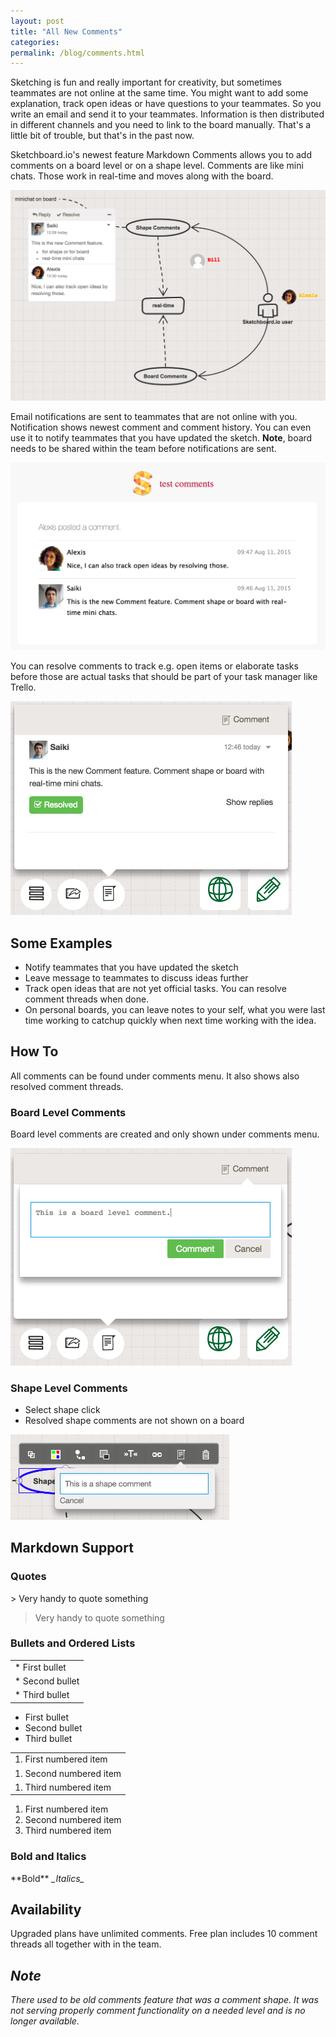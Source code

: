 ```yaml
---
layout: post
title: "All New Comments"
categories: 
permalink: /blog/comments.html
---
```


Sketching is fun and really important for creativity, but sometimes teammates are not online at the same time. You might want to add some explanation, track open ideas or have questions to your teammates. So you write an email and send it to your teammates. Information is then distributed in different channels and you need to link to the board manually. That's a little bit of trouble, but that's in the past now.

Sketchboard.io's newest feature Markdown Comments allows you to add comments on a board level or on a shape level. Comments are like mini chats. Those work in real-time and moves along with the board. 

![Mini Chat](/blog/img/comments-mini-chat.png)

Email notifications are sent to teammates that are not online with you. Notification shows newest comment and comment history. You can even use it to notify teammates that you have updated the sketch. **Note**, board needs to be shared within the team before notifications are sent.

![Comments Email Notification](/blog/img/comments-email.png)

You can resolve comments to track e.g. open items or elaborate tasks before those are actual tasks that should be part of your task manager like Trello.


<img alt='Resolved Comment Thread' src='/blog/img/comments-resolved.png' width='450'>

Some Examples
-------------

- Notify teammates that you have updated the sketch
- Leave message to teammates to discuss ideas further
- Track open ideas that are not yet official tasks. You can resolve comment threads when done.
- On personal boards, you can leave notes to your self, what you were last time working to catchup quickly when next time working with the idea.


How To
------

All comments can be found under comments menu. It also shows also resolved comment threads.

### Board Level Comments

Board level comments are created and only shown under comments menu.

<img alt='Comments menu & Board Comments' src='/blog/img/comments-board-comment.png' width='450'>

### Shape Level Comments

- Select shape click 
- Resolved shape comments are not shown on a board

<img alt='Comments menu & Board Comments' src='/blog/img/comments-shape.png' width='350'>



Markdown Support
----------------

### Quotes

\> Very handy to quote something

> Very handy to quote something

### Bullets and Ordered Lists

<table>
	<tr>
		<td style='border: none;'>* First bullet</td>
	</tr>
	<tr>
		<td style='border: none;'>* Second bullet</td>
	</tr>
	<tr>
		<td style='border: none;'>* Third bullet</td>
	</tr>
</table>

* First bullet
* Second bullet
* Third bullet

<table>
	<tr>
		<td style='border: none;'>1. First numbered item</td>
	</tr>
	<tr>
		<td style='border: none;'>1. Second numbered item</td>
	</tr>
	<tr>
		<td style='border: none;'>1. Third numbered item</td>
	</tr>
</table>

1. First numbered item
1. Second numbered item
1. Third numbered item

### Bold and Italics

&#42;&#42;Bold&#42;&#42; <i>\_Italics_</i>


Availability
------------

Upgraded plans have unlimited comments. Free plan includes 10 comment threads all together with in the team.


_Note_
----

_There used to be old comments feature that was a comment shape. It was not serving properly comment functionality on a needed level and is no longer available._